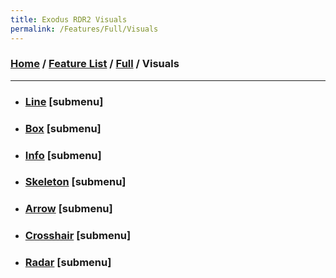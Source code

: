 ```yaml
---
title: Exodus RDR2 Visuals
permalink: /Features/Full/Visuals
---
```

### [Home](../../../../index.md) / [Feature List](/Features) / [Full](/Features/Full) / Visuals
---
- ### [Line](Visuals/Line) [submenu]
- ### [Box](Visuals/Box) [submenu]
- ### [Info](Visuals/Info) [submenu]
- ### [Skeleton](Visuals/Skeleton) [submenu]
- ### [Arrow](Visuals/Arrow) [submenu]
- ### [Crosshair](Visuals/Crosshair) [submenu]
- ### [Radar](Visuals/Radar) [submenu]
